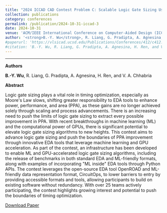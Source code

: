 ```yaml
---
title: "2024 ICCAD CAD Contest Problem C: Scalable Logic Gate Sizing Using ML Techniques and GPU Acceleration"
collection: publications
category: conferences
permalink: /publication/2024-10-31-iccad-3
date: 2024-10-31
venue: 'ACM/IEEE International Conference on Computer-Aided Design (ICCAD)'
author: '<strong>B.-Y. Wu</strong>, R. Liang, G. Pradipta, A. Agnesina, H. Ren, and V. A. Chhabria'
#paperurl: 'https://vlsicad.ucsd.edu/Publications/Conferences/412/c412.pdf'
#citation: 'B.-Y. Wu, R. Liang, G. Pradipta, A. Agnesina, H. Ren, and V. A. Chhabria, “2024 ICCAD CAD Contest Problem C: Scalable Logic Gate Sizing Using ML Techniques and GPU Acceleration“, Proc. ICCAD, 2024.'
---
```

****

**Authors**

**B.-Y. Wu**, R. Liang, G. Pradipta, A. Agnesina, H. Ren, and V. A. Chhabria


**Abstract**

Logic gate sizing plays a vital role in timing optimization, especially as Moore's Law slows, shifting greater responsibility to EDA tools to enhance power, performance, and area (PPA), as these gains are no longer achieved solely through scaling and process advancements. There is an increasing need to push the limits of logic gate sizing to extract every possible improvement in PPA. With recent breakthroughs in machine learning (ML) and the computational power of GPUs, there is significant potential to elevate logic gate sizing algorithms to new heights. This contest aims to advance logic gate sizing and push the boundaries of PPA improvement through innovative EDA tools that leverage machine learning and GPU acceleration. As part of the contest, an infrastructure has been developed to enable ML and GPU-accelerated logic gate sizing algorithms, including the release of benchmarks in both standard EDA and ML-friendly formats, along with examples of incorporating "ML inside" EDA tools through Python APIs. The contest leverages the open-source EDA tool OpenROAD and ML-friendly data representation format, CircuitOps, to lower barriers to entry by providing accessible formats and tools, allowing participants to build on existing software without redundancy. With over 25 teams actively participating, the contest highlights growing interest and potential to push the boundaries of timing optimization.

[Download Paper](https://dl.acm.org/doi/10.1145/3676536.3689912)